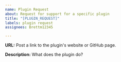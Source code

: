 ```yaml
---
name: Plugin Request
about: Request for support for a specific plugin
title: "[PLUGIN_REQUEST]"
labels: plugin request
assignees: Brettm12345

---
```


**URL:**
Post a link to the plugin's website or GitHub page.

**Description:**
What does the plugin do?
